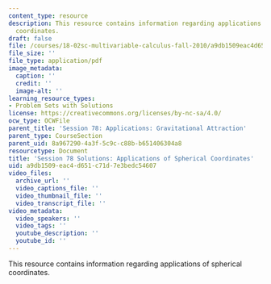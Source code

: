 ```yaml
---
content_type: resource
description: This resource contains information regarding applications of spherical
  coordinates.
draft: false
file: /courses/18-02sc-multivariable-calculus-fall-2010/a9db1509eac4d651c71d7e3bedc54607_MIT18_02SC_pb_78_comb.pdf
file_size: ''
file_type: application/pdf
image_metadata:
  caption: ''
  credit: ''
  image-alt: ''
learning_resource_types:
- Problem Sets with Solutions
license: https://creativecommons.org/licenses/by-nc-sa/4.0/
ocw_type: OCWFile
parent_title: 'Session 78: Applications: Gravitational Attraction'
parent_type: CourseSection
parent_uid: 8a967290-4a3f-5c9c-c88b-b651406304a8
resourcetype: Document
title: 'Session 78 Solutions: Applications of Spherical Coordinates'
uid: a9db1509-eac4-d651-c71d-7e3bedc54607
video_files:
  archive_url: ''
  video_captions_file: ''
  video_thumbnail_file: ''
  video_transcript_file: ''
video_metadata:
  video_speakers: ''
  video_tags: ''
  youtube_description: ''
  youtube_id: ''
---
```

This resource contains information regarding applications of spherical coordinates.